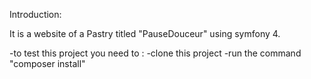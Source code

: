 Introduction:

It is a website of a Pastry titled "PauseDouceur" using symfony 4.




-to test this project you need to :
-clone this project 
-run the command "composer install"



